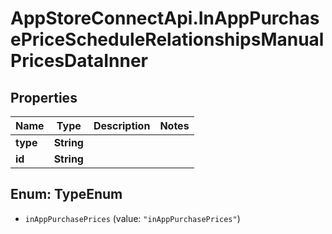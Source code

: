 # AppStoreConnectApi.InAppPurchasePriceScheduleRelationshipsManualPricesDataInner

## Properties

Name | Type | Description | Notes
------------ | ------------- | ------------- | -------------
**type** | **String** |  | 
**id** | **String** |  | 



## Enum: TypeEnum


* `inAppPurchasePrices` (value: `"inAppPurchasePrices"`)




